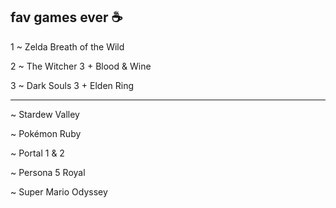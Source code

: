 ## fav games ever :coffee:

1 ~ Zelda Breath of the Wild

2 ~ The Witcher 3 + Blood & Wine

3 ~ Dark Souls 3 + Elden Ring

---

~ Stardew Valley

~ Pokémon Ruby

~ Portal 1 & 2

~ Persona 5 Royal

~ Super Mario Odyssey
